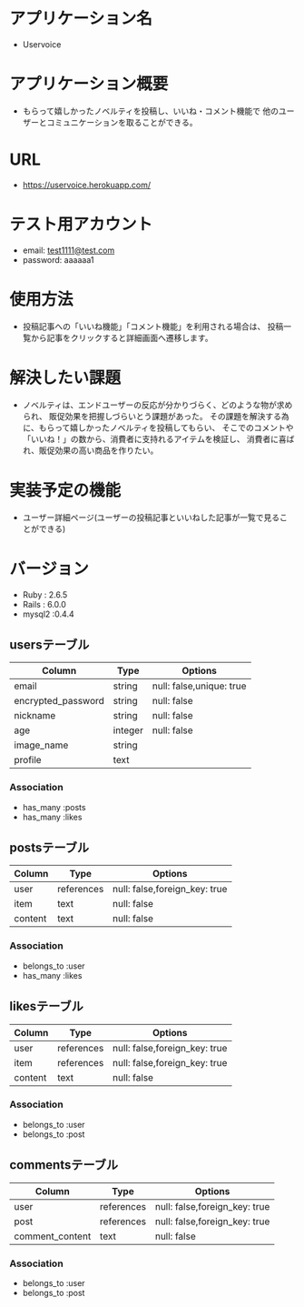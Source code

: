 # アプリケーション名
- Uservoice

# アプリケーション概要
- もらって嬉しかったノベルティを投稿し、いいね・コメント機能で
  他のユーザーとコミュニケーションを取ることができる。

# URL
- https://uservoice.herokuapp.com/

# テスト用アカウント
- email: test1111@test.com
- password: aaaaaa1

# 使用方法
- 投稿記事への「いいね機能」「コメント機能」を利用される場合は、
  投稿一覧から記事をクリックすると詳細画面へ遷移します。

# 解決したい課題
- ノベルティは、エンドユーザーの反応が分かりづらく、どのような物が求められ、
  販促効果を把握しづらいとう課題があった。
  その課題を解決する為に、もらって嬉しかったノベルティを投稿してもらい、
  そこでのコメントや「いいね！」の数から、消費者に支持れるアイテムを検証し、
  消費者に喜ばれ、販促効果の高い商品を作りたい。

# 実装予定の機能
- ユーザー詳細ページ(ユーザーの投稿記事といいねした記事が一覧で見ることができる)

# バージョン
- Ruby : 2.6.5
- Rails : 6.0.0
- mysql2 :0.4.4

## usersテーブル

| Column                 | Type       | Options                  |
| ---------------------- | ---------- | ------------------------ |
| email                  | string     | null: false,unique: true |
| encrypted_password     | string     | null: false              |
| nickname               | string     | null: false              |
| age                    | integer    | null: false              |  
| image_name             | string     |                          |  
| profile                | text       |                          |  

### Association
- has_many  :posts
- has_many  :likes


## postsテーブル

| Column                     | Type       | Options                       |
| -------------------------- | ---------- | ----------------------------- |
| user                       | references | null: false,foreign_key: true |
| item                       | text       | null: false                   |
| content                    | text       | null: false                   |

### Association
- belongs_to :user
- has_many   :likes


## likesテーブル

| Column                     | Type       | Options                       |
| -------------------------- | ---------- | ----------------------------- |
| user                       | references | null: false,foreign_key: true |
| item                       | references | null: false,foreign_key: true |
| content                    | text       | null: false                   |

### Association
- belongs_to :user
- belongs_to :post


## commentsテーブル

| Column                     | Type       | Options                       |
| -------------------------- | ---------- | ----------------------------- |
| user                       | references | null: false,foreign_key: true |
| post                       | references | null: false,foreign_key: true |
| comment_content            | text       | null: false                   |

### Association
- belongs_to :user
- belongs_to :post